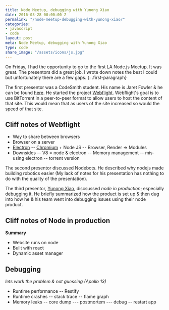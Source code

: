 ```yaml
---
title: Node Meetup, debugging with Yunong Xiao
date: 2016-03-28 00:00:00 Z
permalink: "/node-meetup-debugging-with-yunong-xiao/"
categories:
- javascript
- code
layout: post
meta: Node Meetup, debugging with Yunong Xiao
type: code
share_image: "/assets/icons/js.jpg"
---
```


On Friday, I had the opportunity to go to the first LA Node.js Meetup. It was great. The presentors did a great job. I wrote down notes the best I could but unfortunately there are a few gaps. 
{: .first-paragraph}

The first presentor was a CodeSmith student. His name is Jaret Fowler & he can be found [here](//github.com/10000highfives). He started the project [Webflight](//webflight.io). Webflight's goal is to use BitTorrent in a peer-to-peer format to allow users to host the content of that site. This would mean that as users of the site increased so would the speed of that site.

## Cliff notes of Webflight

- Way to share between browsers
- Browser on a server
- [Electron](//electron.atom.io/)
-- [Chromium](//www.chromium.org/Home) + Node JS
-- Browser, Render => Modules
- Downsides
-- V8 = node & electron
-- Memory management
-- mis-using electron
-- torrent version

The second presentor discussed Nodebots. He described why nodejs made building robotics easier (My lack of notes for his presentation has nothing to do with the quality of the presentation). 

The third presentor, [Yunong Xiao](//yunong.io/), discsussed *node in production*; especially debugging it. He briefly summarized how the product is set up & then dug into how he & his team went into debugging issues using their node product.

## Cliff notes of Node in production

**Summary**
- Website runs on node
- Built with react
- Dynamic asset manager

## Debugging

_lets work the problem & not guessing (Apollo 13)_

- Runtime performance
-- Restify
- Runtime crashes
-- stack trace
-- flame graph
- Memory leaks
-- core dump
--- postmortem
--- debug
-- restart app
